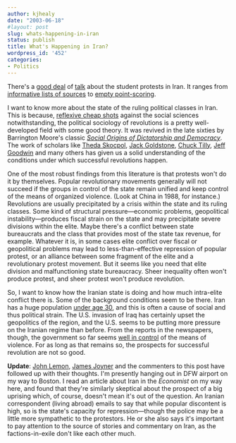 ```yaml
---
author: kjhealy
date: "2003-06-18"
#layout: post
slug: whats-happening-in-iran
status: publish
title: What's Happening in Iran?
wordpress_id: '452'
categories:
- Politics
---
```


There's a [good deal](http://oxblog.blogspot.com/2003_06_15_oxblog_archive.html#105583691810157260) of [talk](http://www.matthewyglesias.com/archives/000846.html#000846) about the student protests in Iran. It ranges from [informative lists of sources](http://www.buzzmachine.com/archives/2003_06.html#004019) to [empty point-scoring](http://www.michaeltotten.blogspot.com/2003_06_15_michaeltotten_archive.html#200434646).

I want to know more about the state of the ruling political classes in Iran. This is because, [reflexive cheap shots](http://www.nationalreview.com/thecorner/03_06_15_corner-archive.asp#009854) against the social sciences notwithstanding, the political sociology of revolutions is a pretty well-developed field with some good theory. It was revived in the late sixties by Barrington Moore's classic *[Social Origins of Dictatorship and Democracy](http://www.amazon.com/exec/obidos/ASIN/0807050733/kieranhealysw-20/ref=nosim/)*. The work of scholars like [Theda Skocpol](http://www.amazon.com/exec/obidos/ASIN/0521294991/kieranhealysw-20/ref=nosim/), [Jack Goldstone](http://www.amazon.com/exec/obidos/ASIN/0520082672/kieranhealysw-20/ref=nosim/), [Chuck Tilly](http://www.amazon.com/exec/obidos/ASIN/1557863687/kieranhealysw-20/ref=nosim/), [Jeff Goodwin](http://www.amazon.com/exec/obidos/ASIN/0521629489/kieranhealysw-20/ref=nosim/) and many others has given us a solid understanding of the conditions under which successful revolutions happen.

One of the most robust findings from this literature is that protests won't do it by themselves. Popular revolutionary movements generally will not succeed if the groups in control of the state remain unified and keep control of the means of organized violence. (Look at China in 1988, for instance.) Revolutions are usually precipitated by a crisis within the state and its ruling classes. Some kind of structural pressure—economic problems, geopolitical instability—produces fiscal strain on the state and may precipitate severe divisions within the elite. Maybe there's a conflict between state bureaucrats and the class that provides most of the state tax revenue, for example. Whatever it is, in some cases elite conflict over fiscal or geopolitical problems may lead to less-than-effective repression of popular protest, or an alliance between some fragment of the elite and a revolutionary protest movement. But it seems like you need that elite division and malfunctioning state bureaucracy. Sheer inequality often won't produce protest, and sheer protest won't produce revolution.

So, I want to know how the Iranian state is doing and how much intra-elite conflict there is. Some of the background conditions seem to be there. Iran has a huge population [under age 30](http://www.nytimes.com/2003/06/16/international/middleeast/16IRAN.html), and this is often a cause of social and thus political strain. The U.S. invasion of Iraq has certainly upset the geopolitics of the region, and the U.S. seems to be putting more pressure on the Iranian regime than before. From the reports in the newspapers, though, the government so far seems [well in control](http://www.nationalreview.com/comment/comment-afshar061703.asp) of the means of violence. For as long as that remains so, the prospects for successful revolution are not so good.

**Update**: [John Lemon](http://johnlemon.blogspot.com/), [James Joyner](http://www.outsidethebeltway.com/archives/002054.html) and the commenters to this post have followed up with their thoughts. I'm presently hanging out in DFW airport on my way to Boston. I read an article about Iran in the *Economist* on my way here, and found that they're similarly skeptical about the prospect of a big uprising which, of course, doesn't mean it's out of the question. An Iranian correspondent (living abroad) emails to say that while popular discontent is high, so is the state's capacity for repression—though the police may be a little more sympathetic to the protestors. He or she also says it's important to pay attention to the source of stories and commentary on Iran, as the factions-in-exile don't like each other much.
